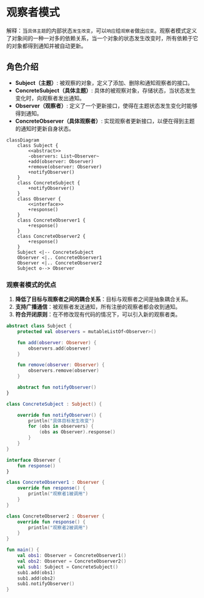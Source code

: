 # 观察者模式

解释：当`具体主题`的内部状态`发生改变`，可以`响应`给`观察者`做出`应变`。观察者模式定义了对象间的一种一对多的依赖关系，当一个对象的状态发生改变时，所有依赖于它的对象都得到通知并被自动更新。

## 角色介绍
- **Subject（主题）**: 被观察的对象，定义了添加、删除和通知观察者的接口。
- **ConcreteSubject（具体主题）**: 具体的被观察对象，存储状态，当状态发生变化时，向观察者发出通知。
- **Observer（观察者）**: 定义了一个更新接口，使得在主题状态发生变化时能够得到通知。
- **ConcreteObserver（具体观察者）**: 实现观察者更新接口，以便在得到主题的通知时更新自身状态。

```mermaid
classDiagram
    class Subject {
        <<abstract>>
        -observers: List~Observer~
        +add(observer: Observer)
        +remove(observer: Observer)
        +notifyObserver()
    }
    class ConcreteSubject {
        +notifyObserver()
    }
    class Observer {
        <<interface>>
        +response()
    }
    class ConcreteObserver1 {
        +response()
    }
    class ConcreteObserver2 {
        +response()
    }
    Subject <|-- ConcreteSubject
    Observer <|.. ConcreteObserver1
    Observer <|.. ConcreteObserver2
    Subject o--> Observer
```

### 观察者模式的优点
1. **降低了目标与观察者之间的耦合关系**：目标与观察者之间是抽象耦合关系。
2. **支持广播通信**：被观察者发送通知，所有注册的观察者都会收到通知。
3. **符合开闭原则**：在不修改现有代码的情况下，可以引入新的观察者类。

```kotlin
abstract class Subject {
    protected val observers = mutableListOf<Observer>()

    fun add(observer: Observer) {
        observers.add(observer)
    }

    fun remove(observer: Observer) {
        observers.remove(observer)
    }

    abstract fun notifyObserver()
}

class ConcreteSubject : Subject() {

    override fun notifyObserver() {
        println("具体目标发生改变")
        for (obs in observers) {
            (obs as Observer).response()
        }
    }
}

interface Observer {
    fun response()
}

class ConcreteObserver1 : Observer {
    override fun response() {
        println("观察者1被调用")
    }
}

class ConcreteObserver2 : Observer {
    override fun response() {
        println("观察者2被调用")
    }
}

fun main() {
    val obs1: Observer = ConcreteObserver1()
    val obs2: Observer = ConcreteObserver2()
    val sub1: Subject = ConcreteSubject()
    sub1.add(obs1)
    sub1.add(obs2)
    sub1.notifyObserver()
}
```

